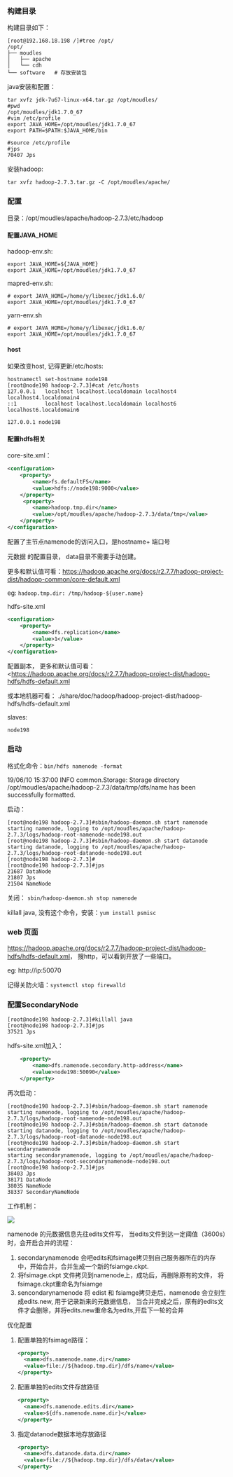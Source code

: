 

### 构建目录

构建目录如下：

```shell
[root@192.168.18.198 /]#tree /opt/
/opt/
├── moudles
│   ├── apache
│   └── cdh
└── software   # 存放安装包
```

java安装和配置：

```shell
tar xvfz jdk-7u67-linux-x64.tar.gz /opt/moudles/
#pwd
/opt/moudles/jdk1.7.0_67
#vim /etc/profile
export JAVA_HOME=/opt/moudles/jdk1.7.0_67
export PATH=$PATH:$JAVA_HOME/bin

#source /etc/profile
#jps
70407 Jps
```



安装hadoop:

```shell
tar xvfz hadoop-2.7.3.tar.gz -C /opt/moudles/apache/
```



### 配置

目录：/opt/moudles/apache/hadoop-2.7.3/etc/hadoop

#### 配置JAVA_HOME

hadoop-env.sh:

```
export JAVA_HOME=${JAVA_HOME}
export JAVA_HOME=/opt/moudles/jdk1.7.0_67
```

mapred-env.sh:

```
# export JAVA_HOME=/home/y/libexec/jdk1.6.0/
export JAVA_HOME=/opt/moudles/jdk1.7.0_67
```

yarn-env.sh 

```
# export JAVA_HOME=/home/y/libexec/jdk1.6.0/
export JAVA_HOME=/opt/moudles/jdk1.7.0_67
```



#### host

如果改变host, 记得更新/etc/hosts:

```
hostnamectl set-hostname node198
[root@node198 hadoop-2.7.3]#cat /etc/hosts
127.0.0.1   localhost localhost.localdomain localhost4 localhost4.localdomain4
::1         localhost localhost.localdomain localhost6 localhost6.localdomain6

127.0.0.1 node198
```





#### 配置hdfs相关

core-site.xml：

```xml
<configuration>
    <property>
        <name>fs.defaultFS</name>
        <value>hdfs://node198:9000</value>
    </property>
     <property>
        <name>hadoop.tmp.dir</name>
        <value>/opt/moudles/apache/hadoop-2.7.3/data/tmp</value>
    </property>
</configuration>
```

配置了主节点namenode的访问入口，是hostname+ 端口号 

元数据 的配置目录， data目录不需要手动创建。

更多和默认值可看：<https://hadoop.apache.org/docs/r2.7.7/hadoop-project-dist/hadoop-common/core-default.xml>

eg:  `hadoop.tmp.dir: /tmp/hadoop-${user.name}`

hdfs-site.xml

```xml
<configuration>
    <property>
        <name>dfs.replication</name>
        <value>1</value>
    </property>
</configuration>
```

配置副本， 更多和默认值可看：<https://hadoop.apache.org/docs/r2.7.7/hadoop-project-dist/hadoop-hdfs/hdfs-default.xml

或本地机器可看： ./share/doc/hadoop/hadoop-project-dist/hadoop-hdfs/hdfs-default.xml

slaves: 

`node198`



### 启动

格式化命令：`bin/hdfs namenode -format`

19/06/10 15:37:00 INFO common.Storage: Storage directory /opt/moudles/apache/hadoop-2.7.3/data/tmp/dfs/name has been successfully formatted.

启动：

```shell
[root@node198 hadoop-2.7.3]#sbin/hadoop-daemon.sh start namenode
starting namenode, logging to /opt/moudles/apache/hadoop-2.7.3/logs/hadoop-root-namenode-node198.out
[root@node198 hadoop-2.7.3]#sbin/hadoop-daemon.sh start datanode
starting datanode, logging to /opt/moudles/apache/hadoop-2.7.3/logs/hadoop-root-datanode-node198.out
[root@node198 hadoop-2.7.3]#
[root@node198 hadoop-2.7.3]#jps
21687 DataNode
21807 Jps
21504 NameNode
```



关闭： `sbin/hadoop-daemon.sh stop namenode`

killall java, 没有这个命令，安装：`yum install psmisc`



### web 页面

<https://hadoop.apache.org/docs/r2.7.7/hadoop-project-dist/hadoop-hdfs/hdfs-default.xml>， 搜http，可以看到开放了一些端口。

eg: http://ip:50070

记得关防火墙：`systemctl stop firewalld`



### 配置SecondaryNode

```
[root@node198 hadoop-2.7.3]#killall java
[root@node198 hadoop-2.7.3]#jps
37521 Jps
```

hdfs-site.xml加入：

```xml
    <property>
        <name>dfs.namenode.secondary.http-address</name>
        <value>node198:50090</value>
    </property>
```

再次启动：

```
[root@node198 hadoop-2.7.3]#sbin/hadoop-daemon.sh start namenode
starting namenode, logging to /opt/moudles/apache/hadoop-2.7.3/logs/hadoop-root-namenode-node198.out
[root@node198 hadoop-2.7.3]#sbin/hadoop-daemon.sh start datanode
starting datanode, logging to /opt/moudles/apache/hadoop-2.7.3/logs/hadoop-root-datanode-node198.out
[root@node198 hadoop-2.7.3]#sbin/hadoop-daemon.sh start secondarynamenode
starting secondarynamenode, logging to /opt/moudles/apache/hadoop-2.7.3/logs/hadoop-root-secondarynamenode-node198.out
[root@node198 hadoop-2.7.3]#jps
38403 Jps
38171 DataNode
38035 NameNode
38337 SecondaryNameNode
```



工作机制：

![](http://211.159.177.235:5000/uploads/big/4b0844fce9d78bbf86634b9896f2684a.png)



namenode 的元数据信息先往edits文件写， 当edits文件到达一定阈值（3600s）时，会开启合并的流程：

1. secondarynamenode 会吧edits和fsimage拷贝到自己服务器所在的内存中，开始合并，合并生成一个新的fsiamge.ckpt.
2. 将fsimage.ckpt 文件拷贝到namenode上，成功后，再删除原有的文件， 将fsimage.ckpt重命名为fsiamge
3. sencondarynamenode 将 edist 和 fsiamge拷贝走后，namenode 会立刻生成edits.new, 用于记录新来的元数据信息， 当合并完成之后，原有的edits文件才会删除，并将edits.new重命名为edits,开启下一轮的合并

优化配置

1. 配置单独的fsimage路径：

   ```xml
   <property>
     <name>dfs.namenode.name.dir</name>
     <value>file://${hadoop.tmp.dir}/dfs/name</value>
   </property>
   ```

2. 配置单独的edits文件存放路径

   ```xml
   <property>
     <name>dfs.namenode.edits.dir</name>
     <value>${dfs.namenode.name.dir}</value>
   </property>
   ```

3. 指定datanode数据本地存放路径

   ```xml
   <property>
     <name>dfs.datanode.data.dir</name>
     <value>file://${hadoop.tmp.dir}/dfs/data</value>
   </property>
   ```

   

